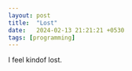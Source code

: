 ```yaml
---
layout: post
title:  "Lost"
date:   2024-02-13 21:21:21 +0530
tags: [programming]
---
```


I feel kindof lost.
